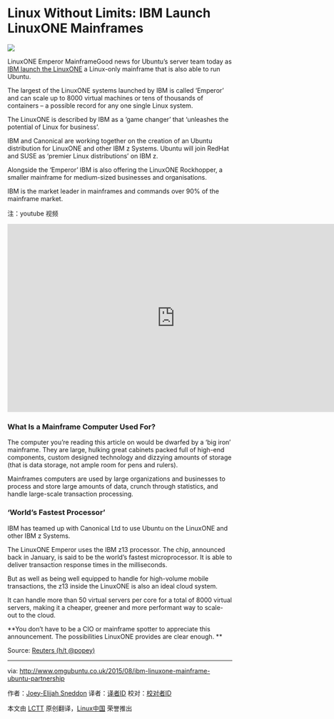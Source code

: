 Linux Without Limits: IBM Launch LinuxONE Mainframes
================================================================================
![](http://www.omgubuntu.co.uk/wp-content/uploads/2015/08/Screenshot-2015-08-17-at-12.58.10.png)

LinuxONE Emperor MainframeGood news for Ubuntu’s server team today as [IBM launch the LinuxONE][1] a Linux-only mainframe that is also able to run Ubuntu.

The largest of the LinuxONE systems launched by IBM is called ‘Emperor’ and can scale up to 8000 virtual machines or tens of thousands of containers – a possible record for any one single Linux system.

The LinuxONE is described by IBM as a ‘game changer’ that ‘unleashes the potential of Linux for business’.

IBM and Canonical are working together on the creation of an Ubuntu distribution for LinuxONE and other IBM z Systems. Ubuntu will join RedHat and SUSE as ‘premier Linux distributions’ on IBM z.

Alongside the ‘Emperor’ IBM is also offering the LinuxONE Rockhopper, a smaller mainframe for medium-sized businesses and organisations.

IBM is the market leader in mainframes and commands over 90% of the mainframe market.

注：youtube 视频
<iframe width="750" height="422" frameborder="0" allowfullscreen="" src="https://www.youtube.com/embed/2ABfNrWs-ns?feature=oembed"></iframe>

### What Is a Mainframe Computer Used For? ###

The computer you’re reading this article on would be dwarfed by a ‘big iron’ mainframe. They are large, hulking great cabinets packed full of high-end components, custom designed technology and dizzying amounts of storage (that is data storage, not ample room for pens and rulers).

Mainframes computers are used by large organizations and businesses to process and store large amounts of data, crunch through statistics, and handle large-scale transaction processing.

### ‘World’s Fastest Processor’ ###

IBM has teamed up with Canonical Ltd to use Ubuntu on the LinuxONE and other IBM z Systems.

The LinuxONE Emperor uses the IBM z13 processor. The chip, announced back in January, is said to be the world’s fastest microprocessor. It is able to deliver transaction response times in the milliseconds.

But as well as being well equipped to handle for high-volume mobile transactions, the z13 inside the LinuxONE is also an ideal cloud system.

It can handle more than 50 virtual servers per core for a total of 8000 virtual servers, making it a cheaper, greener and more performant way to scale-out to the cloud.

**You don’t have to be a CIO or mainframe spotter to appreciate this announcement. The possibilities LinuxONE provides are clear enough.  **

Source: [Reuters (h/t @popey)][2]

--------------------------------------------------------------------------------

via: http://www.omgubuntu.co.uk/2015/08/ibm-linuxone-mainframe-ubuntu-partnership

作者：[Joey-Elijah Sneddon][a]
译者：[译者ID](https://github.com/译者ID)
校对：[校对者ID](https://github.com/校对者ID)

本文由 [LCTT](https://github.com/LCTT/TranslateProject) 原创翻译，[Linux中国](https://linux.cn/) 荣誉推出

[a]:https://plus.google.com/117485690627814051450/?rel=author
[1]:http://www-03.ibm.com/systems/z/announcement.html
[2]:http://www.reuters.com/article/2015/08/17/us-ibm-linuxone-idUSKCN0QM09P20150817
